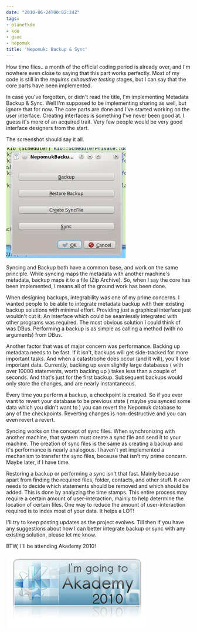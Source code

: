 ```yaml
---
date: "2010-06-24T00:02:24Z"
tags:
- planetkde
- kde
- gsoc
- nepomuk
title: 'Nepomuk: Backup & Sync'
---
```


﻿How time flies.. a month of the official coding period is already over, and I'm nowhere even close to saying that this part works perfectly. Most of my code is still in the *requires exhaustive testing* stages, but I can say that the core parts have been implemented.

In case you've forgotten, or didn't read the title, I'm implementing Metadata Backup &amp; Sync. Well I'm supposed to be implementing sharing as well, but ignore that for now. The core parts are done and I've started working on the user interface. Creating interfaces is something I've never been good at. I guess it's more of an acquired trait. Very few people would be very good interface designers from the start.

The screenshot should say it all.

<img class="aligncenter" title="BackupSync screenshot" src="/blog/images/2010/06/24/backupsync.jpg" alt="Rudimentary Interface" width="326" height="302" />

Syncing and Backup both have a common base, and work on the same principle. While syncing maps the metadata with another machine's metadata, backup maps it to a file (Zip Archive). So, when I say the core has been implemented, I means all of the ground work has been done.

When designing backups, integrability was one of my prime concerns. I wanted people to be able to integrate metadata backup with their existing backup solutions with minimal effort. Providing *just* a graphical interface just wouldn't cut it. An interface which could be seamlessly integrated with other programs was required. The most obvious solution I could think of was DBus. Performing a backup is as simple as calling a method (with no arguments) from DBus.

Another factor that was of major concern was performance. Backing up metadata needs to be fast. If it isn't, backups will get side-tracked for more important tasks. And when a catastrophe does occur (and it will), you'll lose important data. Currently, backing up even slightly large databases ( with over 10000 statements, worth backing up ) takes less than a couple of seconds. And that's just for the first backup. Subsequent backups would only store the changes, and are nearly instantaneous.

Every time you perform a backup, a checkpoint is created. So if you ever want to revert your database to be previous state ( maybe you synced some data which you didn't want to ) you can revert the Nepomuk database to any of the checkpoints. Reverting changes is non-destructive and you can even revert a revert.

Syncing works on the concept of sync files. When synchronizing with another machine, that system must create a sync file and send it to your machine. The creation of sync files is the same as creating a backup and it's performance is nearly analogous. I haven't yet implemented a mechanism to transfer the sync files, because that isn't my prime concern. Maybe later, if I have time.

Restoring a backup or performing a sync isn't that fast. Mainly because apart from finding the required files, folder, contacts, and other stuff. It even needs to decide which statements should be removed and which should be added. This is done by analyzing the time stamps. This entire process may require a certain amount of user-interaction, mainly to help determine the location of certain files. One way to reduce the amount of user-interaction required is to index most of your data. It helps a LOT!

I'll try to keep posting updates as the project evolves. Till then if you have any suggestions about how I can better integrate backup or sync with any existing solution, please let me know.

BTW, I'll be attending Akademy 2010!

<img class="aligncenter" title="Attending Akademy" src="/blog/images/2010/06/24/igta2010.png" alt="Yes! I'll be there :)" width="380" height="200" />

